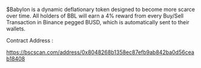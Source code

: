 $Babylon is a dynamic deflationary token designed to become more scarce over time. All holders of BBL will earn a 4% reward from every Buy/Sell Transaction in Binance pegged BUSD, which is automatically sent to their wallets.

Contract Address : 

https://bscscan.com/address/0x8048268b1358ec87efb9ab842ba0d56ceab18408


